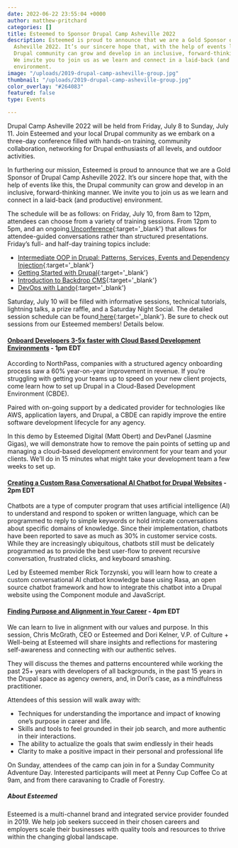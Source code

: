 ```yaml
---
date: 2022-06-22 23:55:04 +0000
author: matthew-pritchard
categories: []
title: Esteemed to Sponsor Drupal Camp Asheville 2022
description: Esteemed is proud to announce that we are a Gold Sponsor of Drupal Camp
  Asheville 2022. It’s our sincere hope that, with the help of events like this, the
  Drupal community can grow and develop in an inclusive, forward-thinking manner.
  We invite you to join us as we learn and connect in a laid-back (and productive)
  environment.
image: "/uploads/2019-drupal-camp-asheville-group.jpg"
thumbnail: "/uploads/2019-drupal-camp-asheville-group.jpg"
color_overlay: "#264083"
featured: false
type: Events

---
```

Drupal Camp Asheville 2022 will be held from Friday, July 8 to Sunday, July 11. Join Esteemed and your local Drupal community as we embark on a three-day conference filled with hands-on training, community collaboration, networking for Drupal enthusiasts of all levels, and outdoor activities.

In furthering our mission, Esteemed is proud to announce that we are a Gold Sponsor of Drupal Camp Asheville 2022. It’s our sincere hope that, with the help of events like this, the Drupal community can grow and develop in an inclusive, forward-thinking manner. We invite you to join us as we learn and connect in a laid-back (and productive) environment.

The schedule will be as follows: on Friday, July 10, from 8am to 12pm, attendees can choose from a variety of training sessions. From 12pm to 5pm, and an ongoing[ Unconference](https://www.drupalasheville.com/2020/unconference){:target='_blank'} that allows for attendee-guided conversations rather than structured presentations. Friday’s full- and half-day training topics include:

* [Intermediate OOP in Drupal: Patterns, Services, Events and Dependency Injection](https://www.drupalasheville.com/2022/session/intermediate-oop-drupal-patterns-services-events-and-dependency-injection){:target='_blank'}
* [Getting Started with Drupal](https://www.drupalasheville.com/2022/session/getting-started-drupal){:target='_blank'}
* [Introduction to Backdrop CMS](https://www.drupalasheville.com/2022/session/introduction-backdrop-cms){:target='_blank'}
* [DevOps with Lando](https://www.drupalasheville.com/2022/session/devops-lando){:target='_blank'}

Saturday, July 10 will be filled with informative sessions, technical tutorials, lightning talks, a prize raffle, and a Saturday Night Social. The detailed session schedule can be found[ here](https://www.drupalasheville.com/schedule){:target='_blank'}. Be sure to check out sessions from our Esteemed members! Details below.

#### [**Onboard Developers 3-5x faster with Cloud Based Development Environments**](https://www.drupalasheville.com/2022/session/onboard-developers-3-5x-faster-cloud-based-development-environments) **- 1pm EDT**

According to NorthPass, companies with a structured agency onboarding process saw a 60% year-on-year improvement in revenue. If you’re struggling with getting your teams up to speed on your new client projects, come learn how to set up Drupal in a Cloud-Based Development Environment (CBDE).

Paired with on-going support by a dedicated provider for technologies like AWS, application layers, and Drupal, a CBDE can rapidly improve the entire software development lifecycle for any agency.

In this demo by Esteemed Digital (Matt Obert) and DevPanel (Jasmine Gigas), we will demonstrate how to remove the pain points of setting up and managing a cloud-based development environment for your team and your clients. We’ll do in 15 minutes what might take your development team a few weeks to set up.

#### [**Creating a Custom Rasa Conversational AI Chatbot for Drupal Websites**](https://www.drupalasheville.com/2022/session/creating-custom-rasa-conversational-ai-chatbot-drupal-websites) **- 2pm EDT**

Chatbots are a type of computer program that uses artificial intelligence (AI) to understand and respond to spoken or written language, which can be programmed to reply to simple keywords or hold intricate conversations about specific domains of knowledge. Since their implementation, chatbots have been reported to save as much as 30% in customer service costs. While they are increasingly ubiquitous, chatbots still must be delicately programmed as to provide the best user-flow to prevent recursive conversation, frustrated clicks, and keyboard smashing.

Led by Esteemed member Rick Torzynski, you will learn how to create a custom conversational AI chatbot knowledge base using Rasa, an open source chatbot framework and how to integrate this chatbot into a Drupal website using the Component module and JavaScript.

#### [**Finding Purpose and Alignment in Your Career**](https://www.drupalasheville.com/2022/session/finding-purpose-and-alignment-your-career) **- 4pm EDT**

We can learn to live in alignment with our values and purpose. In this session, Chris McGrath, CEO or Esteemed and Dori Kelner, V.P. of Culture + Well-being at Esteemed will share insights and reflections for mastering self-awareness and connecting with our authentic selves.

They will discuss the themes and patterns encountered while working the past 25+ years with developers of all backgrounds, in the past 15 years in the Drupal space as agency owners, and, in Dori’s case, as a mindfulness practitioner.

Attendees of this session will walk away with:

* Techniques for understanding the importance and impact of knowing one’s purpose in career and life.
* Skills and tools to feel grounded in their job search, and more authentic in their interactions.
* The ability to actualize the goals that swim endlessly in their heads
* Clarity to make a positive impact in their personal and professional life

On Sunday, attendees of the camp can join in for a Sunday Community Adventure Day. Interested participants will meet at Penny Cup Coffee Co at 9am, and from there caravaning to Cradle of Forestry.

##### About Esteemed

Esteemed is a multi-channel brand and integrated service provider founded in 2019. We help job seekers succeed in their chosen careers and employers scale their businesses with quality tools and resources to thrive within the changing global landscape.